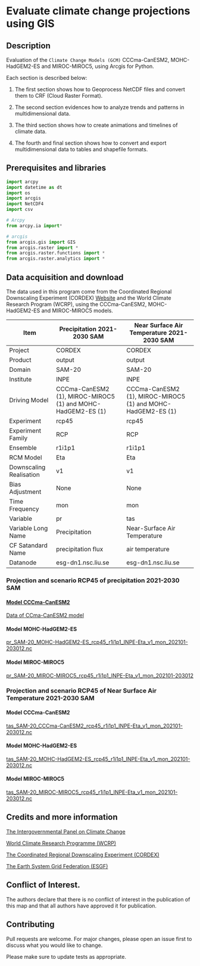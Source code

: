# Evaluate climate change projections using GIS

## Description

Evaluation of the `Climate Change Models (GCM)` CCCma-CanESM2, MOHC-HadGEM2-ES and MIROC-MIROC5, using Arcgis for Python. 

Each section is described below:

1. The first section shows how to Geoprocess NetCDF files and convert them to CRF (Cloud Raster Format).

2. The second section evidences how to analyze trends and patterns in multidimensional data.

3. The third section shows how to create animations and timelines of climate data. 

4. The fourth and final section shows how to convert and export multidimensional data to tables and shapefile formats.

## Prerequisites and libraries

```python
import arcpy
import datetime as dt
import os
import arcgis
import NetCDF4
import csv

# Arcpy
from arcpy.ia import*

# arcgis
from arcgis.gis import GIS
from arcgis.raster import *
from arcgis.raster.functions import *
from arcgis.raster.analytics import *

```

## Data acquisition and download

The data used in this program come from the Coordinated Regional Downscaling Experiment (CORDEX) [Website](https://esgf-node.ipsl.upmc.fr/projects/esgf-ipsl/) and the World Climate Research Program (WCRP), using the CCCma-CanESM2, MOHC-HadGEM2-ES and MIROC-MIROC5 models.


| Item                    | Precipitation 2021-2030 SAM                                 | Near Surface Air Temperature 2021-2030 SAM                  |
|-------------------------|-------------------------------------------------------------|-------------------------------------------------------------|
| Project                 | CORDEX                                                      | CORDEX                                                      |
| Product                 | output                                                      | output                                                      |
| Domain                  | SAM-20                                                      | SAM-20                                                      |
| Institute               | INPE                                                        | INPE                                                        |
| Driving Model           | CCCma-CanESM2 (1), MIROC-MIROC5 (1) and MOHC-HadGEM2-ES (1) | CCCma-CanESM2 (1), MIROC-MIROC5 (1) and MOHC-HadGEM2-ES (1) |
| Experiment              | rcp45                                                       | rcp45                                                       |
| Experiment Family       | RCP                                                         | RCP                                                         |
| Ensemble                | r1i1p1                                                      | r1i1p1                                                      |
| RCM Model               | Eta                                                         | Eta                                                         |
| Downscaling Realisation | v1                                                          | v1                                                          |
| Bias Adjustment         | None                                                        | None                                                        |
| Time Frequency          | mon                                                         | mon                                                         |
| Variable                | pr                                                          | tas                                                         |
| Variable Long Name      | Precipitation                                               | Near-Surface Air Temperature                                |
| CF Satandard Name       | precipitation flux                                          | air temperature                                             |
| Datanode                | esg-dn1.nsc.liu.se                                          | esg-dn1.nsc.liu.se                                          |

### Projection and scenario RCP45 of precipitation 2021-2030 SAM  

#### [Model CCCma-CanESM2](https://climate-modelling.canada.ca/climatemodeldata/cgcm4/CanESM2/index.shtml)

[Data of CCma-CanESM2 model](http://esg-dn1.nsc.liu.se/thredds/fileServer/esg_dataroot3/cordexdata/cordex/output/SAM-20/INPE/CCCma-CanESM2/rcp45/r1i1p1/INPE-Eta/v1/mon/pr/v20180507/pr_SAM-20_CCCma-CanESM2_rcp45_r1i1p1_INPE-Eta_v1_mon_202101-203012.nc)

#### Model MOHC-HadGEM2-ES
[pr_SAM-20_MOHC-HadGEM2-ES_rcp45_r1i1p1_INPE-Eta_v1_mon_202101-203012.nc](http://esg-dn1.nsc.liu.se/thredds/fileServer/esg_dataroot3/cordexdata/cordex/output/SAM-20/INPE/MOHC-HadGEM2-ES/rcp45/r1i1p1/INPE-Eta/v1/mon/pr/v20180507/pr_SAM-20_MOHC-HadGEM2-ES_rcp45_r1i1p1_INPE-Eta_v1_mon_202101-203012.nc)

#### Model MIROC-MIROC5
[pr_SAM-20_MIROC-MIROC5_rcp45_r1i1p1_INPE-Eta_v1_mon_202101-203012](http://esg-dn1.nsc.liu.se/thredds/fileServer/esg_dataroot3/cordexdata/cordex/output/SAM-20/INPE/MIROC-MIROC5/rcp45/r1i1p1/INPE-Eta/v1/mon/pr/v20180507/pr_SAM-20_MIROC-MIROC5_rcp45_r1i1p1_INPE-Eta_v1_mon_202101-203012.nc)

### Projection and scenario RCP45 of Near Surface Air Temperature 2021-2030 SAM 

#### Model CCCma-CanESM2
[tas_SAM-20_CCCma-CanESM2_rcp45_r1i1p1_INPE-Eta_v1_mon_202101-203012.nc](http://esg-dn1.nsc.liu.se/thredds/fileServer/esg_dataroot3/cordexdata/cordex/output/SAM-20/INPE/CCCma-CanESM2/rcp45/r1i1p1/INPE-Eta/v1/mon/tas/v20180507/tas_SAM-20_CCCma-CanESM2_rcp45_r1i1p1_INPE-Eta_v1_mon_202101-203012.nc)
#### Model MOHC-HadGEM2-ES
[tas_SAM-20_MOHC-HadGEM2-ES_rcp45_r1i1p1_INPE-Eta_v1_mon_202101-203012.nc](http://esg-dn1.nsc.liu.se/thredds/fileServer/esg_dataroot3/cordexdata/cordex/output/SAM-20/INPE/MOHC-HadGEM2-ES/rcp45/r1i1p1/INPE-Eta/v1/mon/tas/v20180507/tas_SAM-20_MOHC-HadGEM2-ES_rcp45_r1i1p1_INPE-Eta_v1_mon_202101-203012.nc)
#### Model MIROC-MIROC5
[tas_SAM-20_MIROC-MIROC5_rcp45_r1i1p1_INPE-Eta_v1_mon_202101-203012.nc](http://esg-dn1.nsc.liu.se/thredds/fileServer/esg_dataroot3/cordexdata/cordex/output/SAM-20/INPE/MIROC-MIROC5/rcp45/r1i1p1/INPE-Eta/v1/mon/tas/v20180507/tas_SAM-20_MIROC-MIROC5_rcp45_r1i1p1_INPE-Eta_v1_mon_202101-203012.nc)

## Credits and more information

[The Intergovernmental Panel on Climate Change](https://www.ipcc.ch/)

[World Climate Research Programme (WCRP)](https://www.wcrp-climate.org/)

[The Coordinated Regional Downscaling Experiment (CORDEX)](https://cordex.org/)

[The Earth System Grid Federation (ESGF)](https://esgf.llnl.gov/)


## Conflict of Interest.

The authors declare that there is no conflict of interest in the publication of this map and that all authors have approved it for publication.

## Contributing

Pull requests are welcome. For major changes, please open an issue first
to discuss what you would like to change.

Please make sure to update tests as appropriate.
